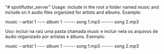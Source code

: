 "# spotiflutter_server" 
Usage: include in the root a folder named *music* and include on it audio files organized for artists and albums. Example:

music
--artist 1
---- album 1
------ song 1.mp3
------ song 2.mp3

Uso: incluir na raiz uma pasta chamada *music* e incluir nela os arquivos de áudio organizado por artistas e álbuns. Exemplo:

music
--artist 1
---- album 1
------ song 1.mp3
------ song 2.mp3
